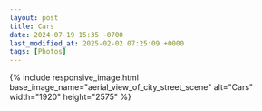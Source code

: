 ```yaml
---
layout: post
title: Cars
date: 2024-07-19 15:35 -0700
last_modified_at: 2025-02-02 07:25:09 +0000
tags: [Photos]
---
```


{% include responsive_image.html base_image_name="aerial_view_of_city_street_scene" alt="Cars" 
    width="1920" height="2575" %}
